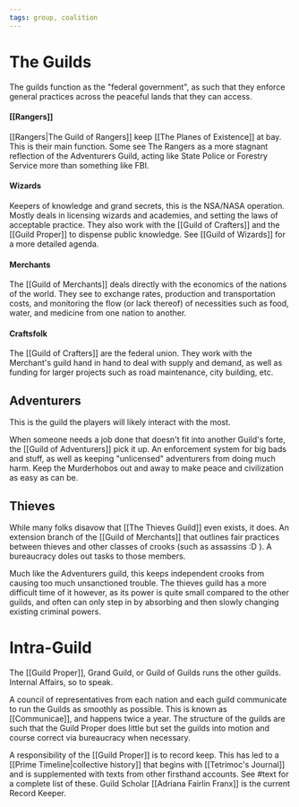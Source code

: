 ```yaml
---
tags: group, coalition
---
```

# The Guilds

The guilds function as the "federal government", as such that they enforce general practices across the peaceful lands that they can access.

#### [[Rangers]]

[[Rangers|The Guild of Rangers]] keep [[The Planes of Existence]] at bay. This is their main function. Some see The Rangers as a more stagnant reflection of the Adventurers Guild, acting like State Police or Forestry Service more than something like FBI.

#### Wizards

Keepers of knowledge and grand secrets, this is the NSA/NASA operation. Mostly deals in licensing wizards and academies, and setting the laws of acceptable practice. They also work with the [[Guild of Crafters]] and the [[Guild Proper]] to dispense public knowledge. See [[Guild of Wizards]] for a more detailed agenda.

#### Merchants

The [[Guild of Merchants]] deals directly with the economics of the nations of the world. They see to exchange rates, production and transportation costs, and monitoring the flow (or lack thereof) of necessities such as food, water, and medicine from one nation to another.

#### Craftsfolk

The [[Guild of Crafters]] are the federal union. They work with the Merchant's guild hand in hand to deal with supply and demand, as well as funding for larger projects such as road maintenance, city building, etc.

## Adventurers

This is the guild the players will likely interact with the most. 

When someone needs a job done that doesn't fit into another Guild's forte, the [[Guild of Adventurers]] pick it up. An enforcement system for big bads and stuff, as well as keeping "unlicensed" adventurers from doing much harm. Keep the Murderhobos out and away to make peace and civilization as easy as can be.

## Thieves

While many folks disavow that [[The Thieves Guild]] even exists, it does. An extension branch of the [[Guild of Merchants]] that outlines fair practices between thieves and other classes of crooks (such as assassins :D ). A bureaucracy doles out tasks to those members. 

Much like the Adventurers guild, this keeps independent crooks from causing too much unsanctioned trouble. The thieves guild has a more difficult time of it however, as its power is quite small compared to the other guilds, and often can only step in by absorbing and then slowly changing existing criminal powers.

# Intra-Guild
The [[Guild Proper]], Grand Guild, or Guild of Guilds runs the other guilds. Internal Affairs, so to speak.

A council of representatives from each nation and each guild communicate to run the Guilds as smoothly as possible. This is known as [[Communicae]], and happens twice a year. The structure of the guilds are such that the Guild Proper does little but set the guilds into motion and course correct via bureaucracy when necessary.

A responsibility of the [[Guild Proper]] is to record keep. This has led to a [[Prime Timeline|collective history]] that begins with [[Tetrimoc's Journal]] and is supplemented with texts from other firsthand accounts. See #text for a complete list of these. Guild Scholar [[Adriana Fairlin Franx]] is the current Record Keeper.